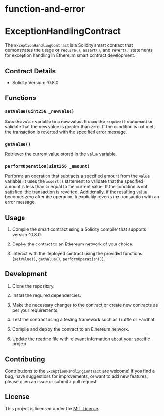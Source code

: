 # function-and-error

# ExceptionHandlingContract

The `ExceptionHandlingContract` is a Solidity smart contract that demonstrates the usage of `require()`, `assert()`, and `revert()` statements for exception handling in Ethereum smart contract development.

## Contract Details

- Solidity Version: ^0.8.0

## Functions

### `setValue(uint256 _newValue)`

Sets the `value` variable to a new value. It uses the `require()` statement to validate that the new value is greater than zero. If the condition is not met, the transaction is reverted with the specified error message.

### `getValue()`

Retrieves the current value stored in the `value` variable.

### `performOperation(uint256 _amount)`

Performs an operation that subtracts a specified amount from the `value` variable. It uses the `assert()` statement to validate that the specified amount is less than or equal to the current value. If the condition is not satisfied, the transaction is reverted. Additionally, if the resulting `value` becomes zero after the operation, it explicitly reverts the transaction with an error message.

## Usage

1. Compile the smart contract using a Solidity compiler that supports version ^0.8.0.

2. Deploy the contract to an Ethereum network of your choice.

3. Interact with the deployed contract using the provided functions (`setValue()`, `getValue()`, `performOperation()`).

## Development

1. Clone the repository.

2. Install the required dependencies.

3. Make the necessary changes to the contract or create new contracts as per your requirements.

4. Test the contract using a testing framework such as Truffle or Hardhat.
   
5. Compile and deploy the contract to an Ethereum network.

6. Update the readme file with relevant information about your specific project.

## Contributing

Contributions to the `ExceptionHandlingContract` are welcome! If you find a bug, have suggestions for improvements, or want to add new features, please open an issue or submit a pull request.

## License

This project is licensed under the [MIT License](LICENSE).
